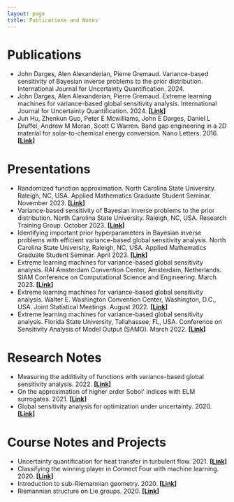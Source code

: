 ```yaml
---
layout: page
title: Publications and Notes
---
```

# Publications
- John Darges, Alen Alexanderian, Pierre Gremaud. Variance-based sensitivity of Bayesian inverse problems to the prior distribution. International Journal for Uncertainty Quantification. 2024. 
- John Darges, Alen Alexanderian, Pierre Gremaud. Extreme learning machines for variance-based global sensitivity analysis. International Journal for Uncertainty Quantification. 2024. **[[Link](https://www.dl.begellhouse.com/journals/52034eb04b657aea,20894a8061d92d69,041085404ba95c60.html)]**
- Jun Hu, Zhenkun Guo, Peter E Mcwilliams, John E Darges, Daniel L Druffel, Andrew M Moran, Scott C Warren. 
Band gap engineering in a 2D material for solar-to-chemical energy conversion. Nano Letters. 2016. **[[Link](https://pubs.acs.org/doi/abs/10.1021/acs.nanolett.5b02895)]**

# Presentations
- Randomized function approximation. North Carolina State University. Raleigh, NC, USA. Applied Mathematics Graduate Student Seminar. November 2023. **[[Link](/assets/rf_slides.pdf)]**
- Variance-based sensitivity of Bayesian inverse problems to the prior distribution. North Carolina State University. Raleigh, NC, USA. Research Training Group. October 2023. **[[Link](/assets/sabayes_slides_rtg.pdf)]**
- Identifying important prior hyperparameters in Bayesian inverse problems with efficient variance-based global sensitivity analysis. North Carolina State University, Raleigh, NC, USA. Applied Mathematics Graduate Student Seminar. April 2023. **[[Link](/assets/sabayes_pres.pdf)]**
- Extreme learning machines for variance-based global sensitivity analysis. RAI Amsterdam Convention Center, Amsterdam, Netherlands.
SIAM Conference on Computational Science and Engineering. March 2023. **[[Link](/assets/amsterdam_pres.pdf)]**
- Extreme learning machines for variance-based global sensitivity analysis. Walter E. Washington Convention Center, Washington, D.C., USA.
Joint Statistical Meetings. August 2022. **[[Link](/assets/dc_pres.pdf)]**
- Extreme learning machines for variance-based global sensitivity analysis. Florida State University, Tallahassee, FL, USA.
Conference on Sensitivity Analysis of Model Output (SAMO). March 2022. **[[Link](/assets/fsu_pres.pdf)]**

# Research Notes

- Measuring the additivity of functions with variance-based global sensitivity analysis. 2022. **[[Link](/assets/additivity.pdf)]**
- On the approximation of higher order Sobol' indices with ELM surrogates. 2021. **[[Link](/assets/elm_higher_order.pdf)]**
- Global sensitivity analysis for optimization under uncertainty. 2020. **[[Link](/assets/sa_ouu.pdf)]**


# Course Notes and Projects
- Uncertainty quantification for heat transfer in turbulent flow. 2021. **[[Link](/assets/db_uq.pdf)]**
- Classifying the winning player in Connect Four with machine learning. 2020. **[[Link](/assets/connect4.pdf)]**
- Introduction to sub-Riemannian geometry. 2020. **[[Link](/assets/subriemannian.pdf)]**
- Riemannian structure on Lie groups. 2020. **[[Link](/assets/riemannian_lie.pdf)]**
